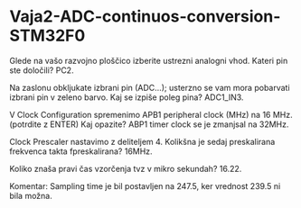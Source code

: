 # Vaja2-ADC-continuos-conversion-STM32F0

Glede na vašo razvojno ploščico izberite ustrezni analogni vhod. Kateri pin ste določili? PC2.

Na zaslonu obkljukate izbrani pin (ADC…); usterzno se vam mora pobarvati izbrani pin v zeleno barvo. Kaj se izpiše poleg pina? ADC1_IN3.

V Clock Configuration spremenimo APB1 peripheral clock (MHz) na 16 MHz. (potrdite z ENTER) Kaj opazite? ABP1 timer clock se je zmanjsal na 32MHz.

Clock Prescaler nastavimo z deliteljem 4. Kolikšna je sedaj preskalirana frekvenca takta fpreskalirana? 16MHz.

Koliko znaša pravi čas vzorčenja tvz v mikro sekundah? 16.22.

Komentar: Sampling time je bil postavljen na 247.5, ker vrednost 239.5 ni bila možna.

